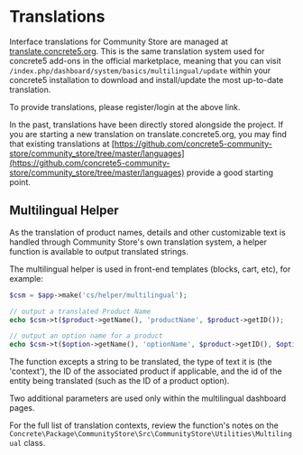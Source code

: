 # Translations

Interface translations for Community Store are managed at [translate.concrete5.org](https://translate.concrete5.org/translate/package/community_store).
This is the same translation system used for concrete5 add-ons in the official marketplace, meaning that you can visit `/index.php/dashboard/system/basics/multilingual/update` within your concrete5 installation to download and install/update the most up-to-date translation. 

To provide translations, please register/login at the above link.

In the past, translations have been directly stored alongside the project. If you are starting a new translation on translate.concrete5.org, you may find that existing translations at [https://github.com/concrete5-community-store/community_store/tree/master/languages](https://github.com/concrete5-community-store/community_store/tree/master/languages) provide a good starting point.

## Multilingual Helper

As the translation of product names, details and other customizable text is handled through Community Store's own translation system, a helper function is available to output translated strings.

The multilingual helper is used in front-end templates (blocks, cart, etc), for example:

``` php
$csm = $app->make('cs/helper/multilingual');

// output a translated Product Name
echo $csm->t($product->getName(), 'productName', $product->getID());  

// output an option name for a product
echo $csm->t($option->getName(), 'optionName', $product->getID(), $option->getID())
```

The function excepts a string to be translated, the type of text it is (the 'context'), the ID of the associated product if applicable, and the id of the entity being translated (such as the ID of a product option).

Two additional parameters are used only within the multilingual dashboard pages.

For the full list of translation contexts, review the function's notes on the `Concrete\Package\CommunityStore\Src\CommunityStore\Utilities\Multilingual` class.
